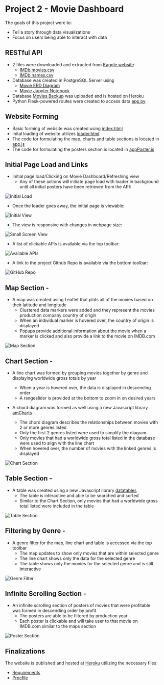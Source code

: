 # Project 2 - Movie Dashboard

The goals of this project were to:
* Tell a story through data visualizations
* Focus on users being able to interact with data

## RESTful API

* 2 files were downloaded and extracted from [Kaggle website](https://www.kaggle.com/stefanoleone992/imdb-extensive-dataset)
	* [IMDb movies.csv](https://www.kaggle.com/stefanoleone992/imdb-extensive-dataset?select=IMDb+movies.csv)
	* [IMDb names.csv](https://www.kaggle.com/stefanoleone992/imdb-extensive-dataset?select=IMDb+names.csv)
* Database was created in PostgreSQL Server using
	* [Movie ERD Diagram](https://github.com/trackrun82/Project2fun/blob/master/Project%202%20Movie%20ERD.pdf)
	* [Movie Jupyter Notebook](https://github.com/trackrun82/Project2fun/blob/master/Main_ETL_project2.ipynb)
* Database [Movies Backup](https://github.com/trackrun82/Project2fun/blob/master/movies%20backup) was uploaded and is hosted on Heroku
* Python Flask-powered routes were created to access data [app.py](https://github.com/trackrun82/Project2fun/blob/master/app.py)

## Website Forming

* Basic forming of website was created using [index.html](https://github.com/trackrun82/Project2fun/blob/master/templates/index.html)
* Inital loading of website utilizes [loader.html](https://github.com/trackrun82/Project2fun/blob/master/static/images/loader.svg)
* The code for formulating the map, charts and table sections is located in [app.js](https://github.com/trackrun82/Project2fun/blob/master/static/js/app.js)
* The code for formulating the posters section is located in [appPoster.js](https://github.com/trackrun82/Project2fun/blob/master/static/js/appPoster.js)

## Initial Page Load and Links

* Initial page load/Clicking on Movie Dashboard/Refreshing view
	* Any of these actions will initiate page load with loader in background until all initial posters have been retrieved from the API:

![Initial Load](images/Loader_and_Refresh.gif)

* Once the loader goes away, the initial page is viewable:

![Initial View](images/Initial_Load.gif)

* The view is responsive with changes in webpage size:

![Small Screen View](images/Small_Screen_View.gif)

* A list of clickable APIs is available via the top toolbar:

![Available APIs](images/Available_APIs.gif)

* A link to the project Github Repo is available via the bottom toolbar:

![GitHub Repo](images/Github_link.gif)

## Map Section -

* A map was created using Leaflet that plots all of the movies based on their latitude and longitude
	* Clustered data markers were added and they represent the movies production company country of origin
	* When an individual marker is hovered over, the country of origin is displayed
	* Popups provide additional information about the movie when a marker is clicked and also provide a link to the movie on IMDB.com

![Map Section](images/Map_View.gif)

## Chart Section -

* A line chart was formed by grouping movies together by genre and displaying worldwide gross totals by year
	* When a year is hovered over, the data is displayed in descending order
	* A rangeslider is provided at the bottom to zoom in on desired years

* A chord diagram was formed as well using a new Javascript library [amCharts](https://www.amcharts.com/demos/chord-diagram/)
	* The chord diagram describes the relationships between movies with 2 or more genres listed
	* Only the first 2 genres listed were used to simplify the diagram 
	* Only movies that had a worldwide gross total listed in the database were used to align with the line chart
	* When hovered over, the number of movies with the linked genres is displayed

![Chart Section](images/Chart_View.gif)

## Table Section -

* A table was created using a new Javascript library [datatables](https://datatables.net/)
	* The table is interactive and able to be searched and sorted
	* Similar to the Chart Section, only movies that had a worldwide gross total listed were included in the table

![Table Section](images/Table_View.gif)

## Filtering by Genre -

* A genre filter for the map, line chart and table is accessed via the top toolbar
	* The map updates to show only movies that are within selected genre
	* The line chart shows only the data for the selected genre
	* The table shows only the movies for the selected genre and is still interactive

![Genre Filter](images/Genre_Filter.gif)

## Infinite Scrolling Section -

* An infinite scrolling section of posters of movies that were profitable was formed in descending order by profit
	* The posters are able to be filtered by production year
	* Each poster is clickable and will take user to that movie on IMDB.com similar to the maps section

![Poster Section](images/Infinite_Scroll_View.gif)

## Finalizations

The website is published and hosted at [Heroku](https://trackrun82-movies.herokuapp.com/) utilizing the necessary files:
* [Requirements](https://github.com/trackrun82/Project2fun/blob/master/requirements.txt)
* [Procfile](https://github.com/trackrun82/Project2fun/blob/master/Procfile)



